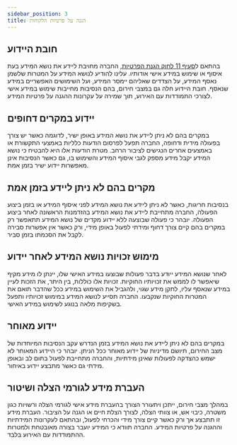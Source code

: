 ```yaml
---
sidebar_position: 3
title: הגנה על פרטיות הלקוחות
---
```


## **חובת היידוע**
בהתאם ל[סעיף 11 לחוק הגנת הפרטיות](https://www.gov.il/he/pages/duty_to_notify), החברה מחויבת ליידע את נושא המידע בעת איסוף או שימוש במידע אישי אודותיו. עלינו להודיע לנושא המידע על המטרות שלשמן נאסף המידע, על הצדדים שאליהם יימסר המידע, ועל השימושים האפשריים במידע שנאסף. חובת היידוע חלה גם במצבי חירום, בהם הנסיבות מחייבות שימוש במידע אישי לצורכי התמודדות עם האירוע, תוך שמירה על עקרונות ההגנה על פרטיות המידע.

## **יידוע במקרים דחופים**
במקרים בהם לא ניתן ליידע את נושא המידע באופן ישיר, לדוגמה כאשר יש צורך בפעולה מידית ודחופה, החברה תפעל לפרסום הודעות כלליות באמצעי התקשורת או באמצעים אחרים הנגישים לציבור הרחב. מטרת הודעות אלו היא להבטיח כי נושא המידע יקבל מידע מספק לגבי איסוף המידע והשימוש בו, גם כאשר הנסיבות אינן מאפשרות יידוע ישיר בזמן אמת.

## **מקרים בהם לא ניתן ליידע בזמן אמת**
בנסיבות חריגות, כאשר לא ניתן ליידע את נושא המידע לפני איסוף המידע או בזמן ביצוע הפעולה, החברה מתחייבת ליידע את נושא המידע בהזדמנות הראשונה לאחר ביצוע הפעולה. יובהר כי פעולה שבוצעה ללא יידוע מקדים של נושא המידע תתאפשר רק במקרים בהם קיים צורך דחוף ומידתי לפעול באופן מידי, ורק כאשר אין אפשרות סבירה לקבל את הסכמתו בזמן סביר.

## **מימוש זכויות נושא המידע לאחר יידוע**
לאחר שנושא המידע ייודע בדבר פעולות שבוצעו במידע האישי שלו, יינתן לו מידע מקיף שיאפשר לו לממש את זכויותיו החוקיות. זכויות אלו כוללות, בין היתר, את הזכות לעיין במידע שנאסף עליו, לתקן מידע שגוי, ולהגביל את השימוש במידע ככל שהדבר תואם את המטרות החוקיות שנקבעו. החברה תסייע לנושא המידע במימוש זכויותיו ותפעל בשקיפות מלאה בנוגע לשימוש במידע האישי.

## **יידוע מאוחר**
במקרים בהם לא ניתן ליידע את נושא המידע בזמן הנדרש עקב הנסיבות המיוחדות של מצב החירום, תיושם מדיניות של יידוע מאוחר ככל הניתן. יובהר כי היידוע המאוחר לא ישמש כהצדקה לפעולות שאינן מידתיות, והחברה מתחייבת לפעול בתום לב ובאופן מידתי גם כאשר מתבצע יידוע באיחור.

## **העברת מידע לגורמי הצלה ושיטור**
במהלך מצבי חירום, ייתכן ויתעורר הצורך בהעברת מידע אישי לגורמי הצלה ורשויות כגון משטרה, כיבוי אש, או צוותי הצלה, לצורך הצלת חיים או הגנה על הציבור. העברת מידע זו תתבצע אך ורק כאשר קיים צורך מידי והכרחי לפעול, ובהתאם לעקרונות המידתיות וההגנה על פרטיות המידע. החברה תוודא כי המידע יועבר בצורה מאובטחת ולמטרות ההתמודדות עם האירוע בלבד.
